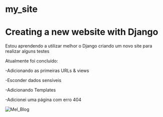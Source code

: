 # my_site
<h1> Creating a new website with Django </h1>

Estou aprendendo a utilizar melhor o Django criando um novo site para realizar alguns testes


Atualmente foi concluído:

-Adicionando as primeiras URLs & views

-Esconder dados sensíveis

-Adicionando Templates

-Adicionei uma página com erro 404


![Mel_Blog](https://github.com/melizamaia/my_site/assets/79480520/b149ecb4-8a88-4bbe-a1ed-d0c0b4ca1182)

